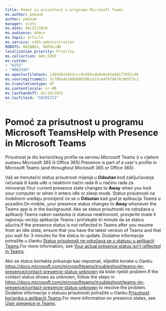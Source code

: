 ```yaml
---
title: Pomoć za prisutnost u programu Microsoft Teams
ms.author: pebaum
author: pebaum
manager: scotv
ms.date: 08/27/2020
ms.audience: Admin
ms.topic: article
ms.service: o365-administration
ROBOTS: NOINDEX, NOFOLLOW
localization_priority: Priority
ms.collection: Adm_O365
ms.custom:
- "6253"
- "9003349"
ms.openlocfilehash: 1385d015052ccc9c056cdb9e6a45e86177031c9b
ms.sourcegitcommit: 3c708a4a349b60b59bc623c44fb78674c685f3c2
ms.translationtype: HT
ms.contentlocale: hr-HR
ms.lasthandoff: 02/18/2021
ms.locfileid: "50291712"
---
```

# <a name="help-with-presence-in-microsoft-teams"></a><span data-ttu-id="19b85-102">Pomoć za prisutnost u programu Microsoft Teams</span><span class="sxs-lookup"><span data-stu-id="19b85-102">Help with Presence in Microsoft Teams</span></span>

<span data-ttu-id="19b85-103">Prisutnost je dio korisničkog profila na servisu Microsoft Teams (i u cijelom sustavu Microsoft 365 ili Office 365).</span><span class="sxs-lookup"><span data-stu-id="19b85-103">Presence is part of a user's profile in Microsoft Teams (and throughout Microsoft 365 or Office 365).</span></span> 

<span data-ttu-id="19b85-104">Vaš se trenutačni status prisutnosti mijenja u  **Odsutan**  kod zaključavanja računala ili kada uđe u neaktivni način rada ili u načinu rada za mirovanje.</span><span class="sxs-lookup"><span data-stu-id="19b85-104">Your current presence state changes to  **Away**  when you lock your computer or when it enters idle or sleep mode.</span></span> <span data-ttu-id="19b85-105">Status prisutnosti na mobilnom uređaju promijenit će se u **Odsutan**  kad god je aplikacija Teams u pozadini.</span><span class="sxs-lookup"><span data-stu-id="19b85-105">On mobile, your presence status changes to **Away**  whenever the Teams app is in the background.</span></span> <span data-ttu-id="19b85-106">Ako se status prisutnosti ne odražava u aplikaciji Teams nakon nastavka iz statusa neaktivnosti, provjerite imate li najnoviju verziju aplikacije Teams i pričekajte tri minute da se status ažurira.</span><span class="sxs-lookup"><span data-stu-id="19b85-106">If the presence status is not reflected in Teams after you resume from an idle state, ensure that you have the latest version of Teams and that you wait for 3 minutes for the status to update.</span></span> <span data-ttu-id="19b85-107">Dodatne informacije potražite u članku [Status prisutnosti ne odražava se u statusu u aplikaciji Teams](https://docs.microsoft.com/microsoftteams/troubleshoot/teams-im-presence/presence-not-show-actual-status).</span><span class="sxs-lookup"><span data-stu-id="19b85-107">For more information, see [Your actual presence status isn't reflected in Teams](https://docs.microsoft.com/microsoftteams/troubleshoot/teams-im-presence/presence-not-show-actual-status).</span></span>

<span data-ttu-id="19b85-108">Ako se status kontakta prikazuje kao nepoznat, slijedite korake u članku https://docs.microsoft.com/microsoftteams/troubleshoot/teams-im-presence/contact-presence-status-unknown da biste riješili problem.</span><span class="sxs-lookup"><span data-stu-id="19b85-108">If the contact status shows as unknown, follow the steps in https://docs.microsoft.com/microsoftteams/troubleshoot/teams-im-presence/contact-presence-status-unknown to resolve the problem.</span></span>
<span data-ttu-id="19b85-109">Dodatne informacije o statusu prisutnosti potražite u članku [Prisutnost korisnika u aplikaciji Teams](https://docs.microsoft.com/microsoftteams/presence-admins).</span><span class="sxs-lookup"><span data-stu-id="19b85-109">For more information on presence states, see [User presence in Teams](https://docs.microsoft.com/microsoftteams/presence-admins).</span></span>

